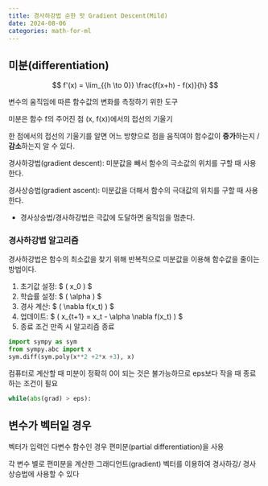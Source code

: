 ```yaml
---
title: 경사하강법 순한 맛 Gradient Descent(Mild)
date: 2024-08-06
categories: math-for-ml
---
```


## 미분(differentiation)

$$
f'(x) = \lim_{{h \to 0}} \frac{f(x+h) - f(x)}{h}
$$

변수의 움직임에 따른 함수값의 변화를 측정하기 위한 도구

미분은 함수 f의 주어진 점 (x, f(x))에서의 <span class="blindfold" data-hint="">접선의 기울기</span>

한 점에서의 접선의 기울기를 알면 어느 방향으로 점을 움직여야 함수값이 **증가**하는지 / **감소**하는지 알 수 있다.

경사하강법(gradient descent): 미분값을 빼서 함수의 <span class="blindfold" data-hint="">극소값</span>의 위치를 구할 때 사용한다.

경사상승법(gradient ascent): 미분값을 더해서 함수의 <span class="blindfold" data-hint="">극대값</span>의 위치를 구할 때 사용한다.

- 경사상승법/경사하강법은 극값에 도달하면 움직임을 멈춘다.

### 경사하강법 알고리즘

경사하강법은 함수의 최소값을 찾기 위해 반복적으로 미분값을 이용해 함수값을 줄이는 방법이다.

1. 초기값 설정: $ \( x_0 \) $
2. 학습률 설정: $ \( \alpha \) $
3. 경사 계산: $ \( \nabla f(x_t) \) $
4. 업데이트: $ \( x\_{t+1} = x_t - \alpha \nabla f(x_t) \) $
5. 종료 조건 만족 시 알고리즘 종료

```python
import sympy as sym
from sympy.abc import x
sym.diff(sym.poly(x**2 +2*x +3), x)
```

컴퓨터로 계산할 때 미분이 정확히 0이 되는 것은 불가능하므로 eps보다 작을 때 종료하는 조건이 필요

```python
while(abs(grad) > eps):
```

## 변수가 벡터일 경우

벡터가 입력인 다변수 함수인 경우 <span class="blindfold" data-hint="">편미분(partial differentiation)</span>을 사용

각 변수 별로 편미분을 계산한 그래디언트(gradient) 벡터를 이용하여 경사하강/ 경사상승법에 사용할 수 있다
